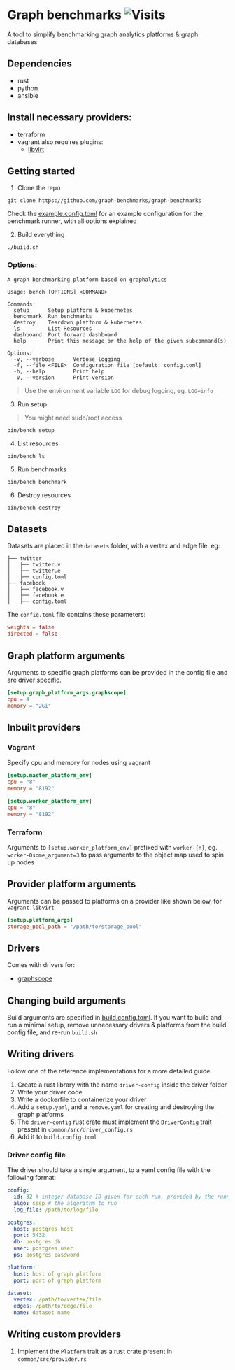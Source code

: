 # Graph benchmarks ![Visits](https://nkvnu62257.execute-api.ap-south-1.amazonaws.com/production?repo=graph-benchmarks)
A tool to simplify benchmarking graph analytics platforms & graph databases

## Dependencies

* rust
* python
* ansible

## Install necessary providers:
* terraform
* vagrant also requires plugins: 
    * [libvirt](https://github.com/vagrant-libvirt/vagrant-libvirt)

## Getting started

1. Clone the repo

```
git clone https://github.com/graph-benchmarks/graph-benchmarks
```

Check the [example.config.toml](example.config.toml) for an example configuration for the benchmark runner, with all options explained

2. Build everything

```
./build.sh
```

### Options:
```
A graph benchmarking platform based on graphalytics

Usage: bench [OPTIONS] <COMMAND>

Commands:
  setup      Setup platform & kubernetes
  benchmark  Run benchmarks
  destroy    Teardown platform & kubernetes
  ls         List Resources
  dashboard  Port forward dashboard
  help       Print this message or the help of the given subcommand(s)

Options:
  -v, --verbose      Verbose logging
  -f, --file <FILE>  Configuration file [default: config.toml]
  -h, --help         Print help
  -V, --version      Print version
```
> Use the environment variable `LOG` for debug logging, eg. `LOG=info`

3. Run setup
> You might need sudo/root access

```
bin/bench setup
```

4. List resources
```
bin/bench ls
```

5. Run benchmarks

```
bin/bench benchmark
```

6. Destroy resources
```
bin/bench destroy
```

## Datasets
Datasets are placed in the `datasets` folder, with a vertex and edge file.
eg:
```
├── twitter
│   ├── twitter.v
│   ├── twitter.e
│   ├── config.toml
├── facebook
│   ├── facebook.v
│   ├── facebook.e
│   ├── config.toml
```

The `config.toml` file contains these parameters:
```toml
weights = false
directed = false
```

## Graph platform arguments
Arguments to specific graph platforms can be provided in the config file and are driver specific.
```toml
[setup.graph_platform_args.graphscope]
cpu = 4
memory = "2Gi"
```

## Inbuilt providers

### Vagrant
Specify cpu and memory for nodes using vagrant
```toml
[setup.master_platform_env]
cpu = "8"
memory = "8192"

[setup.worker_platform_env]
cpu = "8"
memory = "8192"
```

### Terraform
Arguments to `[setup.worker_platform_env]` prefixed with `worker-{n}`, eg. `worker-0some_argument=3` to pass arguments to the object map used to spin up nodes

## Provider platform arguments
Arguments can be passed to platforms on a provider like shown below, for `vagrant-libvirt`
```toml
[setup.platform_args]
storage_pool_path = "/path/to/storage_pool"
```

## Drivers
Comes with drivers for:
* [graphscope](https://graphscope.io/)

## Changing build arguments
Build arguments are specified in [build.config.toml](build.config.toml). If you want to build and run a minimal setup, remove unnecessary drivers & platforms from the build config file, and re-run `build.sh`

## Writing drivers
Follow one of the reference implementations for a more detailed guide.

1. Create a rust library with the name `driver-config` inside the driver folder
2. Write your driver code
3. Write a dockerfile to containerize your driver
4. Add a `setup.yaml`, and a `remove.yaml` for creating and destroying the graph platforms
5. The `driver-config` rust crate must implement the `DriverConfig` trait present in `common/src/driver_config.rs`
6. Add it to `build.config.toml`

### Driver config file
The driver should take a single argument, to a yaml config file with the following format:
```yaml
config:
  id: 32 # integer database ID given for each run, provided by the runner
  algo: sssp # the algorithm to run
  log_file: /path/to/log/file

postgres:
  host: postgres host
  port: 5432
  db: postgres db
  user: postgres user
  ps: postgres password

platform:
  host: host of graph platform
  port: port of graph platform

dataset:
  vertex: /path/to/vertex/file
  edges: /path/to/edge/file
  name: dataset name
```

## Writing custom providers
1. Implement the `Platform` trait as a rust crate present in `common/src/provider.rs`
